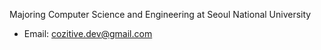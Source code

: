 Majoring Computer Science and Engineering at Seoul National University

- Email: cozitive.dev@gmail.com
